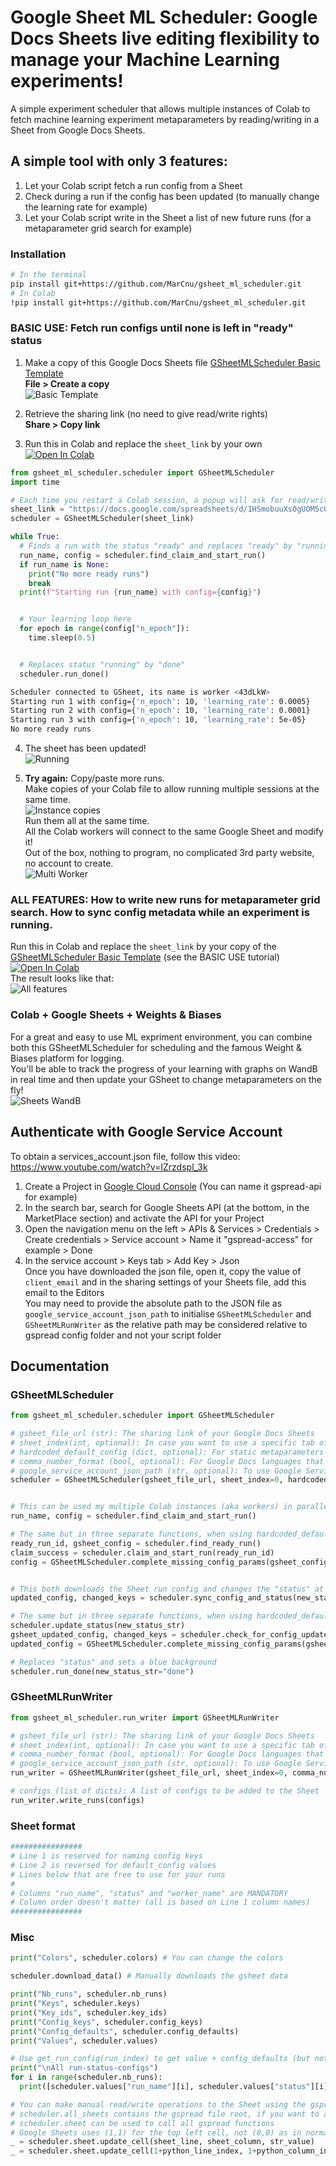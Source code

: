 # Google Sheet ML Scheduler: Google Docs Sheets live editing flexibility to manage your Machine Learning experiments!
A simple experiment scheduler that allows multiple instances of Colab to fetch machine learning experiment metaparameters by reading/writing in a Sheet from Google Docs Sheets.  

## A simple tool with only 3 features:  
1. Let your Colab script fetch a run config from a Sheet
2. Check during a run if the config has been updated (to manually change the learning rate for example)
3. Let your Colab script write in the Sheet a list of new future runs (for a metaparameter grid search for example)

### Installation
```bash
# In the terminal
pip install git+https://github.com/MarCnu/gsheet_ml_scheduler.git
# In Colab
!pip install git+https://github.com/MarCnu/gsheet_ml_scheduler.git
```
### BASIC USE: Fetch run configs until none is left in "ready" status
1) Make a copy of this Google Docs Sheets file [GSheetMLScheduler Basic Template](https://docs.google.com/spreadsheets/d/1HSmobuuXsOgUOM5cQ-ecHJS9hVrEj6D3AZG8gokbj6I/edit)  
   **File > Create a copy**  
![Basic Template](https://raw.githubusercontent.com/MarCnu/gsheet_ml_scheduler/main/readme_files/0_basic_template.png)

2) Retrieve the sharing link (no need to give read/write rights)  
   **Share > Copy link**  
   
3) Run this in Colab and replace the `sheet_link` by your own  
   <a href="https://colab.research.google.com/drive/1JsnfMWknoiij5l5V1lQSdofWJxudJwSN"><img src="https://colab.research.google.com/assets/colab-badge.svg" alt="Open In Colab"></a>
```python
from gsheet_ml_scheduler.scheduler import GSheetMLScheduler
import time

# Each time you restart a Colab session, a popup will ask for read/write rights again
sheet_link = "https://docs.google.com/spreadsheets/d/1HSmobuuXsOgUOM5cQ-ecHJS9hVrEj6D3AZG8gokbj6I/edit"
scheduler = GSheetMLScheduler(sheet_link)

while True:
  # Finds a run with the status "ready" and replaces "ready" by "running"
  run_name, config = scheduler.find_claim_and_start_run()
  if run_name is None:
    print("No more ready runs")
    break
  print(f"Starting run {run_name} with config={config}")


  # Your learning loop here
  for epoch in range(config["n_epoch"]):
    time.sleep(0.5)


  # Replaces status "running" by "done"
  scheduler.run_done()
```
```bash
Scheduler connected to GSheet, its name is worker <43dLkW>
Starting run 1 with config={'n_epoch': 10, 'learning_rate': 0.0005}
Starting run 2 with config={'n_epoch': 10, 'learning_rate': 0.0001}
Starting run 3 with config={'n_epoch': 10, 'learning_rate': 5e-05}
No more ready runs
```

4) The sheet has been updated!  
   ![Running](https://raw.githubusercontent.com/MarCnu/gsheet_ml_scheduler/main/readme_files/1_running.png)

5) **Try again:**
   Copy/paste more runs.  
   Make copies of your Colab file to allow running multiple sessions at the same time.  
   ![Instance copies](https://raw.githubusercontent.com/MarCnu/gsheet_ml_scheduler/main/readme_files/2_instance_copies.png)  
   Run them all at the same time.  
   All the Colab workers will connect to the same Google Sheet and modify it!  
   Out of the box, nothing to program, no complicated 3rd party website, no account to create.  
   ![Multi Worker](https://raw.githubusercontent.com/MarCnu/gsheet_ml_scheduler/main/readme_files/3_multi_worker.png)
   
### ALL FEATURES: How to write new runs for metaparameter grid search. How to sync config metadata while an experiment is running.  
Run this in Colab and replace the `sheet_link` by your copy of the [GSheetMLScheduler Basic Template](https://docs.google.com/spreadsheets/d/1HSmobuuXsOgUOM5cQ-ecHJS9hVrEj6D3AZG8gokbj6I/edit) (see the BASIC USE tutorial)  
<a href="https://colab.research.google.com/drive/1vxvmURd5_Ka_ui4UyH5DREf74V8vCtyD"><img src="https://colab.research.google.com/assets/colab-badge.svg" alt="Open In Colab"></a>  
The result looks like that:  
![All features](https://raw.githubusercontent.com/MarCnu/gsheet_ml_scheduler/main/readme_files/4_all_features.png)

### Colab + Google Sheets + Weights & Biases
For a great and easy to use ML expriment environment, you can combine both this GSheetMLScheduler for scheduling and the famous Weight & Biases platform for logging.  
You'll be able to track the progress of your learning with graphs on WandB in real time and then update your GSheet to change metaparameters on the fly!  
![Sheets WandB](https://raw.githubusercontent.com/MarCnu/gsheet_ml_scheduler/main/readme_files/5_gsheet_weight_and_biases.png)

## Authenticate with Google Service Account

To obtain a services_account.json file, follow this video: https://www.youtube.com/watch?v=IZrzdspl_3k  
1. Create a Project in [Google Cloud Console](https://console.cloud.google.com) (You can name it gspread-api for example)  
2. In the search bar, search for Google Sheets API (at the bottom, in the MarketPlace section) and activate the API for your Project  
3. Open the navigation menu on the left > APIs & Services > Credentials > Create credentials > Service account > Name it "gspread-access" for example > Done  
4. In the service account > Keys tab > Add Key > Json  
Once you have downloaded the json file, open it, copy the value of `client_email` and in the sharing settings of your Sheets file, add this email to the Editors  
You may need to provide the absolute path to the JSON file as `google_service_account_json_path` to initialise `GSheetMLScheduler` and `GSheetMLRunWriter` as the relative path may be considered relative to gspread config folder and not your script folder
## Documentation
### GSheetMLScheduler
```python
from gsheet_ml_scheduler.scheduler import GSheetMLScheduler

# gsheet_file_url (str): The sharing link of your Google Docs Sheets
# sheet_index(int, optional): In case you want to use a specific tab of the Google Docs Sheets
# hardcoded_default_config (dict, optional): For static metaparameters not provided to the Sheet
# comma_number_format (bool, optional): For Google Docs languages that use comma separators for decimal numbers ("-2,0" "5,0E-3")
# google_service_account_json_path (str, optional): To use Google Service Account to access the Google Docs Sheets API, mandatory if you're not using Colab
scheduler = GSheetMLScheduler(gsheet_file_url, sheet_index=0, hardcoded_default_config=None, comma_number_format=False, google_service_account_json_path=None)


# This can be used my multiple Colab instances (aka workers) in parallel
run_name, config = scheduler.find_claim_and_start_run()

# The same but in three separate functions, when using hardcoded_default_config=None
ready_run_id, gsheet_config = scheduler.find_ready_run()
claim_success = scheduler.claim_and_start_run(ready_run_id)
config = GSheetMLScheduler.complete_missing_config_params(gsheet_config, hardcoded_default_config)


# This both downloads the Sheet run config and changes the "status" at the same time
updated_config, changed_keys = scheduler.sync_config_and_status(new_status_str=None)

# The same but in three separate functions, when using hardcoded_default_config=None
scheduler.update_status(new_status_str)
gsheet_updated_config, changed_keys = scheduler.check_for_config_updates()
updated_config = GSheetMLScheduler.complete_missing_config_params(gsheet_updated_config, hardcoded_default_config)

# Replaces "status" and sets a blue background
scheduler.run_done(new_status_str="done")
```  
### GSheetMLRunWriter
```python
from gsheet_ml_scheduler.run_writer import GSheetMLRunWriter

# gsheet_file_url (str): The sharing link of your Google Docs Sheets
# sheet_index(int, optional): In case you want to use a specific tab of the Google Docs Sheets
# comma_number_format (bool, optional): For Google Docs languages that use comma separators for decimal numbers ("-2,0" "5,0E-3")
# google_service_account_json_path (str, optional): To use Google Service Account to access the Google Docs Sheets API, mandatory if you're not using Colab
run_writer = GSheetMLRunWriter(gsheet_file_url, sheet_index=0, comma_number_format=False, google_service_account_json_path=None)

# configs (list of dicts): A list of configs to be added to the Sheet
run_writer.write_runs(configs)
```
### Sheet format
```python
################
# Line 1 is reserved for naming config keys
# Line 2 is reversed for default_config values
# Lines below that are free to use for your runs
#
# Columns "run_name", "status" and "worker_name" are MANDATORY
# Column order doesn't matter (all is based on Line 1 column names)
################
```
### Misc
```python
print("Colors", scheduler.colors) # You can change the colors

scheduler.download_data() # Manually downloads the gsheet data

print("Nb_runs", scheduler.nb_runs)
print("Keys", scheduler.keys)
print("Key_ids", scheduler.key_ids)
print("Config_keys", scheduler.config_keys)
print("Config_defaults", scheduler.config_defaults)
print("Values", scheduler.values)

# Use get_run_config(run_index) to get value + config_defaults (but not hardcoded_config_defaults)
print("\nAll run-status-configs")
for i in range(scheduler.nb_runs):
  print([scheduler.values["run_name"][i], scheduler.values["status"][i], scheduler.get_run_config(i)])

# You can make manual read/write operations to the Sheet using the gspread library
# scheduler.all_sheets contains the gspread file root, if you want to access another tab of the file
# scheduler.sheet can be used to call all gspread functions
# Google Sheets uses (1,1) for the top left cell, not (0,0) as in normal Python
_ = scheduler.sheet.update_cell(sheet_line, sheet_column, str_value)
_ = scheduler.sheet.update_cell(1+python_line_index, 1+python_column_index, str_value)
```

